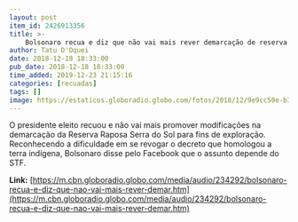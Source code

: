```yaml
---
layout: post
item_id: 2426913356
title: >-
    Bolsonaro recua e diz que não vai mais rever demarcação de reserva indígena
author: Tatu D'Oquei
date: 2018-12-18 18:33:00
pub_date: 2018-12-18 18:33:00
time_added: 2019-12-23 21:15:16
categories: [recuadas]
tags: []
image: https://estaticos.globoradio.globo.com/fotos/2018/12/9e9cc50e-b39e-4612-889b-512ff4bc5ac1.png.640x360_q75_box-0%2C18%2C671%2C395_crop_detail.jpg
---
```


O presidente eleito recuou e não vai mais promover modificações na demarcação da Reserva Raposa Serra do Sol para fins de exploração. Reconhecendo a dificuldade em se revogar o decreto que homologou a terra indígena, Bolsonaro disse pelo Facebook que o assunto depende do STF.

**Link:** [https://m.cbn.globoradio.globo.com/media/audio/234292/bolsonaro-recua-e-diz-que-nao-vai-mais-rever-demar.htm](https://m.cbn.globoradio.globo.com/media/audio/234292/bolsonaro-recua-e-diz-que-nao-vai-mais-rever-demar.htm)

